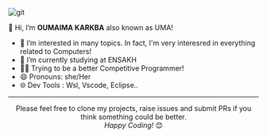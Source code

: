![git](https://github.com/MarouaneBouf/MarouaneBouf/assets/104838272/cf828b3c-a61c-4784-a418-3fc8c8a88d0e)

👋 Hi, I’m <b style="font-weight: 700">OUMAIMA KARKBA</b> also known as UMA!
- 🔭 I’m interested in many topics. In fact, I'm very interesred in everything related to Computers!
- 🌱 I’m currently studying at ENSAKH
- 👨‍💻 Trying to be a better Competitive Programmer!
- 😄 Pronouns: she/Her
- 🌐 Dev Tools : Wsl, Vscode, Eclipse..

<hr>
<div align="center">
Please feel free to clone my projects, raise issues and submit PRs if you think something could be better. <br>
<i>Happy Coding!</i> 😊
